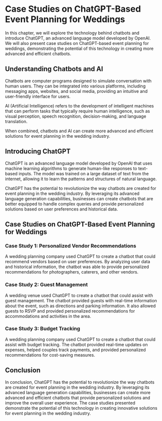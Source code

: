 Case Studies on ChatGPT-Based Event Planning for Weddings
=============================================================================================

In this chapter, we will explore the technology behind chatbots and introduce ChatGPT, an advanced language model developed by OpenAI. We will also present case studies on ChatGPT-based event planning for weddings, demonstrating the potential of this technology in creating more advanced and efficient chatbots.

Understanding Chatbots and AI
-----------------------------

Chatbots are computer programs designed to simulate conversation with human users. They can be integrated into various platforms, including messaging apps, websites, and social media, providing an intuitive and user-friendly interface for users.

AI (Artificial Intelligence) refers to the development of intelligent machines that can perform tasks that typically require human intelligence, such as visual perception, speech recognition, decision-making, and language translation.

When combined, chatbots and AI can create more advanced and efficient solutions for event planning in the wedding industry.

Introducing ChatGPT
-------------------

ChatGPT is an advanced language model developed by OpenAI that uses machine learning algorithms to generate human-like responses to text-based inputs. The model was trained on a large dataset of text from the internet, allowing it to learn the patterns and structures of natural language.

ChatGPT has the potential to revolutionize the way chatbots are created for event planning in the wedding industry. By leveraging its advanced language generation capabilities, businesses can create chatbots that are better equipped to handle complex queries and provide personalized solutions based on user preferences and historical data.

Case Studies on ChatGPT-Based Event Planning for Weddings
---------------------------------------------------------

### Case Study 1: Personalized Vendor Recommendations

A wedding planning company used ChatGPT to create a chatbot that could recommend vendors based on user preferences. By analyzing user data and historical information, the chatbot was able to provide personalized recommendations for photographers, caterers, and other vendors.

### Case Study 2: Guest Management

A wedding venue used ChatGPT to create a chatbot that could assist with guest management. The chatbot provided guests with real-time information about the event, such as directions and parking information. It also allowed guests to RSVP and provided personalized recommendations for accommodations and activities in the area.

### Case Study 3: Budget Tracking

A wedding planning company used ChatGPT to create a chatbot that could assist with budget tracking. The chatbot provided real-time updates on expenses, helped couples track payments, and provided personalized recommendations for cost-saving measures.

Conclusion
----------

In conclusion, ChatGPT has the potential to revolutionize the way chatbots are created for event planning in the wedding industry. By leveraging its advanced language generation capabilities, businesses can create more advanced and efficient chatbots that provide personalized solutions and improve the overall user experience. The case studies presented demonstrate the potential of this technology in creating innovative solutions for event planning in the wedding industry.
